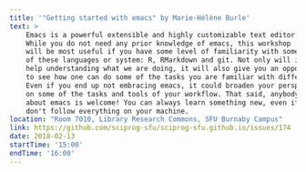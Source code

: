 ```yaml
---
title: '"Getting started with emacs" by Marie-Hélène Burle'
text: >
    Emacs is a powerful extensible and highly customizable text editor. 
    While you do not need any prior knowledge of emacs, this workshop 
    will be most useful if you have some level of familiarity with some 
    of these languages or system: R, RMarkdown and git. Not only will it 
    help understanding what we are doing, it will also give you an opportunity 
    to see how one can do some of the tasks you are familiar with differently. 
    Even if you end up not embracing emacs, it could broaden your perspective 
    on some of the tasks and tools of your workflow. That said, anybody curious 
    about emacs is welcome! You can always learn something new, even if you 
    don't follow everything on your machine.
location: "Room 7010, Library Research Commons, SFU Burnaby Campus"
link: https://github.com/sciprog-sfu/sciprog-sfu.github.io/issues/174
date: 2018-02-13
startTime: '15:00'
endTime: '16:00'
---
```

